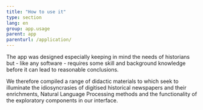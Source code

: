 ```yaml
---
title: "How to use it"
type: section
lang: en
group: app.usage
parent: app
parenturl: /application/
---
```


The app was designed especially keeping in mind the needs of historians but - like any software - requires some skill and background knowledge before it can lead to reasonable conclusions.

<!-- more -->

We therefore compiled a range of didactic materials to which seek to illuminate the idiosyncrasies of digitised historical newspapers and their enrichments, Natural Language Processing methods and the functionality of the exploratory components in our interface.

